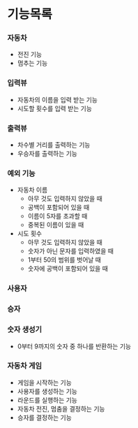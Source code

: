 # 기능목록

### 자동차
- 전진 기능
- 멈추는 기능

### 입력뷰
- 자동차의 이름을 입력 받는 기능
- 시도할 횟수를 입력 받는 기능
### 출력뷰
- 차수별 거리를 출력하는 기능
- 우승자를 출력하는 기능
### 예외 기능
- 자동차 이름
  - 아무 것도 입력하지 않았을 때
  - 공백이 포함되어 있을 때
  - 이름이 5자를 초과할 때
  - 중복된 이름이 있을 때
- 시도 횟수
  - 아무 것도 입력하지 않았을 때
  - 숫자가 아닌 문자를 입력하였을 때
  - 1부터 50의 범위를 벗어날 때
  - 숫자에 공백이 포함되어 있을 때 
### 사용자

### 승자

### 숫자 생성기
- 0부터 9까지의 숫자 중 하나를 반환하는 기능

### 자동차 게임
- 게임을 시작하는 기능
- 사용자를 생성하는 기능
- 라운드를 실행하는 기능
- 자동차 전진, 멈춤을 결정하는 기능
- 승자를 결정하는 기능